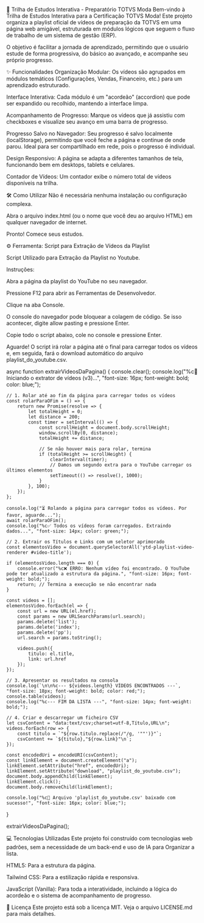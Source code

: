 
🚀 Trilha de Estudos Interativa - Preparatório TOTVS Moda
Bem-vindo à Trilha de Estudos Interativa para a Certificação TOTVS Moda! Este projeto organiza a playlist oficial de vídeos de preparação da TOTVS em uma página web amigável, estruturada em módulos lógicos que seguem o fluxo de trabalho de um sistema de gestão (ERP).

O objetivo é facilitar a jornada de aprendizado, permitindo que o usuário estude de forma progressiva, do básico ao avançado, e acompanhe seu próprio progresso.


✨ Funcionalidades
Organização Modular: Os vídeos são agrupados em módulos temáticos (Configurações, Vendas, Financeiro, etc.) para um aprendizado estruturado.

Interface Interativa: Cada módulo é um "acordeão" (accordion) que pode ser expandido ou recolhido, mantendo a interface limpa.

Acompanhamento de Progresso: Marque os vídeos que já assistiu com checkboxes e visualize seu avanço em uma barra de progresso.

Progresso Salvo no Navegador: Seu progresso é salvo localmente (localStorage), permitindo que você feche a página e continue de onde parou. Ideal para ser compartilhado em rede, pois o progresso é individual.

Design Responsivo: A página se adapta a diferentes tamanhos de tela, funcionando bem em desktops, tablets e celulares.

Contador de Vídeos: Um contador exibe o número total de vídeos disponíveis na trilha.

🛠️ Como Utilizar
Não é necessária nenhuma instalação ou configuração complexa.


Abra o arquivo index.html (ou o nome que você deu ao arquivo HTML) em qualquer navegador de internet.

Pronto! Comece seus estudos.

⚙️ Ferramenta: Script para Extração de Vídeos da Playlist

Script Utilizado para Extração da Playlist no Youtube.

Instruções:

Abra a página da playlist do YouTube no seu navegador.

Pressione F12 para abrir as Ferramentas de Desenvolvedor.

Clique na aba Console.

O console do navegador pode bloquear a colagem de código. Se isso acontecer, digite allow pasting e pressione Enter.

Copie todo o script abaixo, cole no console e pressione Enter.

Aguarde! O script irá rolar a página até o final para carregar todos os vídeos e, em seguida, fará o download automático do arquivo playlist_do_youtube.csv.

async function extrairVideosDaPagina() {
    console.clear();
    console.log("%c🚀 Iniciando o extrator de vídeos (v3)...", "font-size: 16px; font-weight: bold; color: blue;");

    // 1. Rolar até ao fim da página para carregar todos os vídeos
    const rolarParaOFim = () => {
        return new Promise(resolve => {
            let totalHeight = 0;
            let distance = 200;
            const timer = setInterval(() => {
                const scrollHeight = document.body.scrollHeight;
                window.scrollBy(0, distance);
                totalHeight += distance;

                // Se não houver mais para rolar, termina
                if (totalHeight >= scrollHeight) {
                    clearInterval(timer);
                    // Damos um segundo extra para o YouTube carregar os últimos elementos
                    setTimeout(() => resolve(), 1000);
                }
            }, 100);
        });
    };

    console.log("⏳ Rolando a página para carregar todos os vídeos. Por favor, aguarde...");
    await rolarParaOFim();
    console.log("%c✅ Todos os vídeos foram carregados. Extraindo dados...", "font-size: 14px; color: green;");

    // 2. Extrair os Títulos e Links com um seletor aprimorado
    const elementosVideo = document.querySelectorAll('ytd-playlist-video-renderer #video-title');

    if (elementosVideo.length === 0) {
        console.error("%c❌ ERRO: Nenhum vídeo foi encontrado. O YouTube pode ter atualizado a estrutura da página.", "font-size: 16px; font-weight: bold;");
        return; // Termina a execução se não encontrar nada
    }

    const videos = [];
    elementosVideo.forEach(el => {
        const url = new URL(el.href);
        const params = new URLSearchParams(url.search);
        params.delete('list');
        params.delete('index');
        params.delete('pp');
        url.search = params.toString();
        
        videos.push({
            titulo: el.title,
            link: url.href
        });
    });

    // 3. Apresentar os resultados na consola
    console.log(`\n\n%c--- ${videos.length} VÍDEOS ENCONTRADOS ---`, "font-size: 18px; font-weight: bold; color: red;");
    console.table(videos);
    console.log("%c--- FIM DA LISTA ---", "font-size: 14px; font-weight: bold;");

    // 4. Criar e descarregar um ficheiro CSV
    let csvContent = "data:text/csv;charset=utf-8,Título,URL\n";
    videos.forEach(row => {
        const titulo = `"${row.titulo.replace(/"/g, '""')}"`;
        csvContent += `${titulo},"${row.link}"\n`;
    });

    const encodedUri = encodeURI(csvContent);
    const linkElement = document.createElement("a");
    linkElement.setAttribute("href", encodedUri);
    linkElement.setAttribute("download", "playlist_do_youtube.csv");
    document.body.appendChild(linkElement);
    linkElement.click();
    document.body.removeChild(linkElement);

    console.log("%c🎉 Arquivo 'playlist_do_youtube.csv' baixado com sucesso!", "font-size: 16px; color: blue;");
}

extrairVideosDaPagina();

💻 Tecnologias Utilizadas
Este projeto foi construído com tecnologias web padrões, sem a necessidade de um back-end e uso de IA para Organizar a lista.

HTML5: Para a estrutura da página.

Tailwind CSS: Para a estilização rápida e responsiva.

JavaScript (Vanilla): Para toda a interatividade, incluindo a lógica do acordeão e o sistema de acompanhamento de progresso.



📄 Licença
Este projeto está sob a licença MIT. Veja o arquivo LICENSE.md para mais detalhes.
